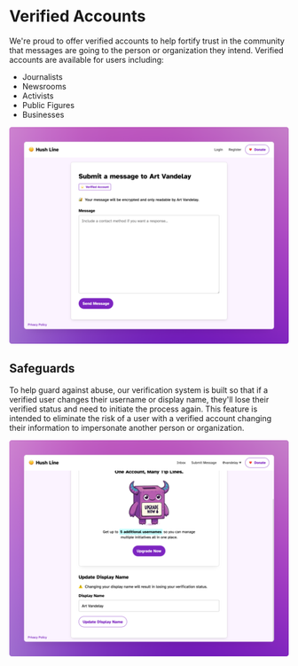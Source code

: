 # Verified Accounts

We're proud to offer verified accounts to help fortify trust in the community that messages are going to the person or organization they intend. Verified accounts are available for users including:

- Journalists
- Newsrooms
- Activists
- Public Figures
- Businesses 

<img src="../img/verified-account.png">

## Safeguards

To help guard against abuse, our verification system is built so that if a verified user changes their username or display name, they'll lose their verified status and need to initiate the process again. This feature is intended to eliminate the risk of a user with a verified account changing their information to impersonate another person or organization.

<img src="../img/settings.verified.png">